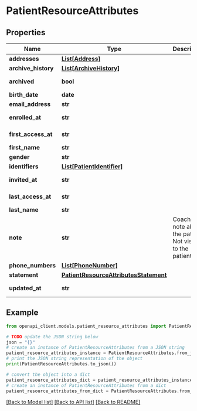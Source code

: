 # PatientResourceAttributes


## Properties

Name | Type | Description | Notes
------------ | ------------- | ------------- | -------------
**addresses** | [**List[Address]**](Address.md) |  | [optional] 
**archive_history** | [**List[ArchiveHistory]**](ArchiveHistory.md) |  | [optional] 
**archived** | **bool** |  | [optional] [readonly] 
**birth_date** | **date** |  | [optional] 
**email_address** | **str** |  | [optional] 
**enrolled_at** | **str** |  | [optional] [readonly] 
**first_access_at** | **str** |  | [optional] [readonly] 
**first_name** | **str** |  | [optional] 
**gender** | **str** |  | [optional] 
**identifiers** | [**List[PatientIdentifier]**](PatientIdentifier.md) |  | [optional] 
**invited_at** | **str** |  | [optional] [readonly] 
**last_access_at** | **str** |  | [optional] [readonly] 
**last_name** | **str** |  | [optional] 
**note** | **str** | Coach&#39;s note about the patient. Not visible to the patient. | [optional] 
**phone_numbers** | [**List[PhoneNumber]**](PhoneNumber.md) |  | [optional] 
**statement** | [**PatientResourceAttributesStatement**](PatientResourceAttributesStatement.md) |  | [optional] 
**updated_at** | **str** |  | [optional] [readonly] 

## Example

```python
from openapi_client.models.patient_resource_attributes import PatientResourceAttributes

# TODO update the JSON string below
json = "{}"
# create an instance of PatientResourceAttributes from a JSON string
patient_resource_attributes_instance = PatientResourceAttributes.from_json(json)
# print the JSON string representation of the object
print(PatientResourceAttributes.to_json())

# convert the object into a dict
patient_resource_attributes_dict = patient_resource_attributes_instance.to_dict()
# create an instance of PatientResourceAttributes from a dict
patient_resource_attributes_from_dict = PatientResourceAttributes.from_dict(patient_resource_attributes_dict)
```
[[Back to Model list]](../README.md#documentation-for-models) [[Back to API list]](../README.md#documentation-for-api-endpoints) [[Back to README]](../README.md)


